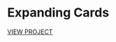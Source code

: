 # Expanding Cards

<a href="https://cranky-saha-6a9302.netlify.app/" target="_blank">VIEW PROJECT</a>


